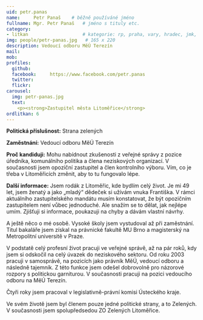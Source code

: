 ```yaml
---
uid: petr.panas
name:     Petr Panaš  	# běžně používáné jméno
fullname: Mgr. Petr Panaš  	# jméno s tituly etc.
category:
- litkan                 	# kategorie: rp, praha, vary, hradec, jmk, senat
img: people/petr-panas.jpg   # 165 x 220
description: Vedoucí odboru MěÚ Terezín
mail:
mob:
profiles:
  github:
  facebook:     https://www.facebook.com/petr.panas
  twitter: 
  flickr:
carousel:
  img: petr-panas.jpg
  text:
    <p><strong>Zastupitel města Litoměřice</strong>
ordlitkan: 6
---
```


**Politická příslušnost:** Strana zelených
 
**Zaměstnání:** Vedoucí odboru MěÚ Terezín
 
**Proč kandiduji:** Mohu nabídnout zkušenosti z veřejné správy z pozice úředníka, komunálního politika a člena neziskových organizací. V současnosti jsem opoziční zastupitel a člen kontrolního výboru. Vím, co je třeba v Litoměřicích změnit, aby to tu fungovalo lépe.
 
**Další informace:** Jsem rodák z Litoměřic, kde bydlím celý život. Je mi 49 let, jsem ženatý a jako „mladý“ dědeček si užívám vnuka Františka.
V rámci aktuálního zastupitelského mandátu musím konstatovat, že být opozičním zastupitelem není vůbec jednoduché. Ale snažím se to dělat, jak nejlépe umím. Zjišťuji si informace, poukazuji na chyby a dávám vlastní návrhy.

A ještě něco o mé osobě. Vysoké školy jsem vystudoval až při zaměstnání. Titul bakaláře jsem získal na právnické fakultě MU Brno a magisterský na Metropolitní universitě v Praze.

V podstatě celý profesní život pracuji ve veřejné správě, až na pár roků, kdy jsem si odskočil na celý úvazek do neziskového sektoru. Od roku 2003 pracuji v samosprávě, na pozicích jako právník MěÚ, vedoucí odboru a následně tajemník. Z této funkce jsem odešel dobrovolně pro názorové rozpory s politickou garniturou. V současnosti pracuji na pozici vedoucího odboru na MěÚ Terezín.

Čtyři roky jsem pracoval v legislativně-právní komisi Ústeckého kraje.

Ve svém životě jsem byl členem pouze jedné politické strany, a to Zelených. V současnosti jsem spolupředsedou ZO Zelených Litoměřice.
 

